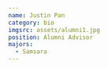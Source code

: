 ```yaml
---
name: Justin Pan
category: bio
imgsrc: assets/alumni1.jpg
position: Alumni Advisor
majors:
  - Samsara
---
```

